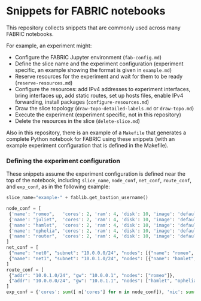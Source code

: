 # Snippets for FABRIC notebooks

This repository collects snippets that are commonly used across many FABRIC notebooks.


For example, an experiment might:

* Configure the FABRIC Jupyter environment (`fab-config.md`)
* Define the slice name and the experiment configuration (experiment specific, an example showing the format is given in `example.md`)
* Reserve resources for the experiment and wait for them to be ready (`reserve-resources.md`)
* Configure the resources: add IPv4 addresses to experiment interfaces, bring interfaces up, add static routes, set up hosts files, enable IPv4 forwarding, install packages (`configure-resources.md`)
* Draw the slice topology (`draw-topo-detailed-labels.md` or `draw-topo.md`)
* Execute the experiment (experiment specific, not in this repository)
* Delete the resources in the slice (`delete-slice.md`)

Also in this repository, there is an example of a `Makefile` that generates a complete Python notebook for FABRIC using these snippets (with an example experiment configuration that is defined in the Makefile).
### Defining the experiment configuration

These snippets assume the experiment configuration is defined near the top of the notebook, including `slice_name`, `node_conf`, `net_conf`, `route_conf`, and `exp_conf`, as in the following example:

```python
slice_name="example-" + fablib.get_bastion_username()

node_conf = [
 {'name': "romeo",   'cores': 2, 'ram': 4, 'disk': 10, 'image': 'default_ubuntu_22', 'packages': ['mtr']}, 
 {'name': "juliet",  'cores': 2, 'ram': 4, 'disk': 10, 'image': 'default_ubuntu_22', 'packages': []}, 
 {'name': "hamlet",  'cores': 2, 'ram': 4, 'disk': 10, 'image': 'default_ubuntu_22', 'packages': []}, 
 {'name': "ophelia", 'cores': 2, 'ram': 4, 'disk': 10, 'image': 'default_ubuntu_22', 'packages': []}, 
 {'name': "router",  'cores': 2, 'ram': 4, 'disk': 10, 'image': 'default_ubuntu_22', 'packages': []}
]
net_conf = [
 {"name": "net0", "subnet": "10.0.0.0/24", "nodes": [{"name": "romeo",   "addr": "10.0.0.100"}, {"name": "juliet", "addr": None}, {"name": "router", "addr": "10.0.0.1"}]},
 {"name": "net1", "subnet": "10.0.1.0/24", "nodes": [{"name": "hamlet",   "addr": "10.0.1.100"}, {"name": "ophelia", "addr": "10.0.1.101"}, {"name": "router", "addr": "10.0.1.1"}]},
]
route_conf = [
 {"addr": "10.0.1.0/24", "gw": "10.0.0.1", "nodes": ["romeo"]}, 
 {"addr": "10.0.0.0/24", "gw": "10.0.1.1", "nodes": ["hamlet", "ophelia"]}
]
exp_conf = {'cores': sum([ n['cores'] for n in node_conf]), 'nic': sum([len(n['nodes']) for n in net_conf]) }
```
